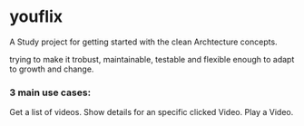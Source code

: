# youflix
A Study project for getting started with the clean Archtecture concepts.

trying to make it trobust, maintainable, testable and flexible enough to adapt to growth and change.


### 3 main use cases:

Get a list of videos.
Show details for an specific clicked Video.
Play a Video.
